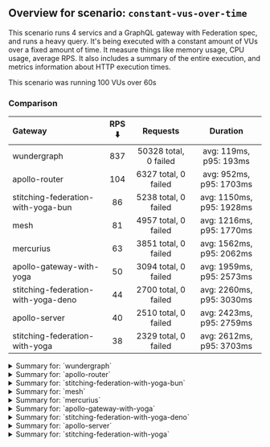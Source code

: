 ## Overview for scenario: `constant-vus-over-time`


This scenario runs 4 servics and a GraphQL gateway with Federation spec, and runs a heavy query. It's being executed with a constant amount of VUs over a fixed amount of time. It measure things like memory usage, CPU usage, average RPS. It also includes a summary of the entire execution, and metrics information about HTTP execution times.


This scenario was running 100 VUs over 60s


### Comparison


| Gateway                             | RPS ⬇️ |       Requests        |         Duration         |
| :---------------------------------- | :----: | :-------------------: | :----------------------: |
| wundergraph                         |  837   | 50328 total, 0 failed |  avg: 119ms, p95: 193ms  |
| apollo-router                       |  104   | 6327 total, 0 failed  | avg: 952ms, p95: 1703ms  |
| stitching-federation-with-yoga-bun  |   86   | 5238 total, 0 failed  | avg: 1150ms, p95: 1928ms |
| mesh                                |   81   | 4957 total, 0 failed  | avg: 1216ms, p95: 1770ms |
| mercurius                           |   63   | 3851 total, 0 failed  | avg: 1562ms, p95: 2062ms |
| apollo-gateway-with-yoga            |   50   | 3094 total, 0 failed  | avg: 1959ms, p95: 2573ms |
| stitching-federation-with-yoga-deno |   44   | 2700 total, 0 failed  | avg: 2260ms, p95: 3030ms |
| apollo-server                       |   40   | 2510 total, 0 failed  | avg: 2423ms, p95: 2759ms |
| stitching-federation-with-yoga      |   38   | 2329 total, 0 failed  | avg: 2612ms, p95: 3703ms |



<details>
  <summary>Summary for: `wundergraph`</summary>

  **K6 Output**




```
     ✓ response code was 200
     ✓ no_errors
     ✓ expected_result

     checks.........................: 100.00% ✓ 150984     ✗ 0    
     data_received..................: 245 MB  4.1 MB/s
     data_sent......................: 60 MB   995 kB/s
   ✓ expected_result................: 0.00%   ✓ 0          ✗ 0    
     http_req_blocked...............: avg=28.21µs  min=1µs     med=2.1µs    max=30.18ms  p(90)=3.1µs    p(95)=3.7µs   
     http_req_connecting............: avg=24.13µs  min=0s      med=0s       max=28.09ms  p(90)=0s       p(95)=0s      
     http_req_duration..............: avg=118.6ms  min=12.45ms med=112.11ms max=388.11ms p(90)=171.59ms p(95)=192.58ms
       { expected_response:true }...: avg=118.6ms  min=12.45ms med=112.11ms max=388.11ms p(90)=171.59ms p(95)=192.58ms
   ✓ http_req_failed................: 0.00%   ✓ 0          ✗ 50328
     http_req_receiving.............: avg=479.94µs min=17.5µs  med=41.1µs   max=130.32ms p(90)=204.53µs p(95)=524.08µs
     http_req_sending...............: avg=110.57µs min=6.5µs   med=12.2µs   max=100.39ms p(90)=23.5µs   p(95)=62.4µs  
     http_req_tls_handshaking.......: avg=0s       min=0s      med=0s       max=0s       p(90)=0s       p(95)=0s      
     http_req_waiting...............: avg=118.01ms min=12.34ms med=111.7ms  max=308.18ms p(90)=170.76ms p(95)=191.81ms
     http_reqs......................: 50328   837.980338/s
     iteration_duration.............: avg=119.23ms min=12.79ms med=112.68ms max=388.38ms p(90)=172.42ms p(95)=193.61ms
     iterations.....................: 50328   837.980338/s
   ✓ no_errors......................: 0.00%   ✓ 0          ✗ 0    
     vus............................: 100     min=100      max=100
     vus_max........................: 100     min=100      max=100
```


**Performance Overview**


<img src="https://imagedelivery.net/KYe9TScr4TldYHA48pczVg/57b751d1-5253-4123-70ec-f975a6733700/public" alt="Performance Overview" />


**HTTP Overview**


<img src="https://imagedelivery.net/KYe9TScr4TldYHA48pczVg/c0da521c-361e-48f5-38e6-00a7a8ce8a00/public" alt="HTTP Overview" />


  </details>

<details>
  <summary>Summary for: `apollo-router`</summary>

  **K6 Output**




```
     ✓ response code was 200
     ✓ no_errors
     ✓ expected_result

     checks.........................: 100.00% ✓ 18981      ✗ 0    
     data_received..................: 32 MB   522 kB/s
     data_sent......................: 7.5 MB  124 kB/s
   ✓ expected_result................: 0.00%   ✓ 0          ✗ 0    
     http_req_blocked...............: avg=228.26µs min=1.2µs   med=2.4µs    max=29.43ms p(90)=3.4µs   p(95)=4.2µs 
     http_req_connecting............: avg=216.01µs min=0s      med=0s       max=28.83ms p(90)=0s      p(95)=0s    
     http_req_duration..............: avg=951.79ms min=92.23ms med=874.37ms max=4.56s   p(90)=1.47s   p(95)=1.7s  
       { expected_response:true }...: avg=951.79ms min=92.23ms med=874.37ms max=4.56s   p(90)=1.47s   p(95)=1.7s  
   ✓ http_req_failed................: 0.00%   ✓ 0          ✗ 6327 
     http_req_receiving.............: avg=56.3µs   min=19.8µs  med=52.9µs   max=2.98ms  p(90)=75.89µs p(95)=81.7µs
     http_req_sending...............: avg=37.61µs  min=7.2µs   med=14.4µs   max=39.22ms p(90)=27.6µs  p(95)=32.2µs
     http_req_tls_handshaking.......: avg=0s       min=0s      med=0s       max=0s      p(90)=0s      p(95)=0s    
     http_req_waiting...............: avg=951.69ms min=92.14ms med=874.32ms max=4.56s   p(90)=1.47s   p(95)=1.7s  
     http_reqs......................: 6327    104.705626/s
     iteration_duration.............: avg=952.35ms min=92.61ms med=874.66ms max=4.56s   p(90)=1.47s   p(95)=1.7s  
     iterations.....................: 6327    104.705626/s
   ✓ no_errors......................: 0.00%   ✓ 0          ✗ 0    
     vus............................: 100     min=100      max=100
     vus_max........................: 100     min=100      max=100
```


**Performance Overview**


<img src="https://imagedelivery.net/KYe9TScr4TldYHA48pczVg/0ea927f0-c104-431e-546b-8a5fa5bc4900/public" alt="Performance Overview" />


**HTTP Overview**


<img src="https://imagedelivery.net/KYe9TScr4TldYHA48pczVg/c7276f5f-22dc-42b4-31df-f647ad1ccb00/public" alt="HTTP Overview" />


  </details>

<details>
  <summary>Summary for: `stitching-federation-with-yoga-bun`</summary>

  **K6 Output**




```
     ✓ response code was 200
     ✓ no_errors
     ✓ expected_result

     checks.........................: 100.00% ✓ 15714     ✗ 0    
     data_received..................: 26 MB   432 kB/s
     data_sent......................: 6.2 MB  103 kB/s
   ✓ expected_result................: 0.00%   ✓ 0         ✗ 0    
     http_req_blocked...............: avg=176.19µs min=900ns    med=2µs    max=29.25ms p(90)=3µs     p(95)=4.1µs   
     http_req_connecting............: avg=164.79µs min=0s       med=0s     max=29.21ms p(90)=0s      p(95)=0s      
     http_req_duration..............: avg=1.14s    min=264.78ms med=1.07s  max=2.77s   p(90)=1.64s   p(95)=1.92s   
       { expected_response:true }...: avg=1.14s    min=264.78ms med=1.07s  max=2.77s   p(90)=1.64s   p(95)=1.92s   
   ✓ http_req_failed................: 0.00%   ✓ 0         ✗ 5238 
     http_req_receiving.............: avg=91.58µs  min=13.8µs   med=30.7µs max=33.72ms p(90)=66.23µs p(95)=122.74µs
     http_req_sending...............: avg=96.43µs  min=6.4µs    med=10.9µs max=35.69ms p(90)=26.23µs p(95)=141.3µs 
     http_req_tls_handshaking.......: avg=0s       min=0s       med=0s     max=0s      p(90)=0s      p(95)=0s      
     http_req_waiting...............: avg=1.14s    min=264.44ms med=1.07s  max=2.77s   p(90)=1.64s   p(95)=1.92s   
     http_reqs......................: 5238    86.620317/s
     iteration_duration.............: avg=1.15s    min=266.27ms med=1.07s  max=2.77s   p(90)=1.64s   p(95)=1.93s   
     iterations.....................: 5238    86.620317/s
   ✓ no_errors......................: 0.00%   ✓ 0         ✗ 0    
     vus............................: 100     min=100     max=100
     vus_max........................: 100     min=100     max=100
```


**Performance Overview**


<img src="https://imagedelivery.net/KYe9TScr4TldYHA48pczVg/140538db-56d2-46a5-b53f-41be6f5bd100/public" alt="Performance Overview" />


**HTTP Overview**


<img src="https://imagedelivery.net/KYe9TScr4TldYHA48pczVg/86475cee-5f9f-4f1b-9325-b78b5d34a300/public" alt="HTTP Overview" />


  </details>

<details>
  <summary>Summary for: `mesh`</summary>

  **K6 Output**




```
     ✓ response code was 200
     ✓ no_errors
     ✓ expected_result

     checks.........................: 100.00% ✓ 14871     ✗ 0    
     data_received..................: 25 MB   409 kB/s
     data_sent......................: 5.9 MB  97 kB/s
   ✓ expected_result................: 0.00%   ✓ 0         ✗ 0    
     http_req_blocked...............: avg=432.87µs min=1.3µs    med=2.4µs  max=43.03ms p(90)=3.6µs  p(95)=5µs   
     http_req_connecting............: avg=420.12µs min=0s       med=0s     max=35.01ms p(90)=0s     p(95)=0s    
     http_req_duration..............: avg=1.21s    min=501.99ms med=1.15s  max=2.8s    p(90)=1.55s  p(95)=1.77s 
       { expected_response:true }...: avg=1.21s    min=501.99ms med=1.15s  max=2.8s    p(90)=1.55s  p(95)=1.77s 
   ✓ http_req_failed................: 0.00%   ✓ 0         ✗ 4957 
     http_req_receiving.............: avg=62.2µs   min=20.5µs   med=58.4µs max=5.45ms  p(90)=80.1µs p(95)=87.8µs
     http_req_sending...............: avg=62.83µs  min=7.9µs    med=14.6µs max=11.29ms p(90)=26.8µs p(95)=32.8µs
     http_req_tls_handshaking.......: avg=0s       min=0s       med=0s     max=0s      p(90)=0s     p(95)=0s    
     http_req_waiting...............: avg=1.21s    min=501.92ms med=1.15s  max=2.8s    p(90)=1.55s  p(95)=1.77s 
     http_reqs......................: 4957    81.867957/s
     iteration_duration.............: avg=1.21s    min=502.27ms med=1.15s  max=2.82s   p(90)=1.55s  p(95)=1.77s 
     iterations.....................: 4957    81.867957/s
   ✓ no_errors......................: 0.00%   ✓ 0         ✗ 0    
     vus............................: 100     min=100     max=100
     vus_max........................: 100     min=100     max=100
```


**Performance Overview**


<img src="https://imagedelivery.net/KYe9TScr4TldYHA48pczVg/953a390c-7e97-4600-af32-5ede229c5a00/public" alt="Performance Overview" />


**HTTP Overview**


<img src="https://imagedelivery.net/KYe9TScr4TldYHA48pczVg/fb173f56-76b8-4c96-d999-efac963e6f00/public" alt="HTTP Overview" />


  </details>

<details>
  <summary>Summary for: `mercurius`</summary>

  **K6 Output**




```
     ✓ response code was 200
     ✓ no_errors
     ✓ expected_result

     checks.........................: 100.00% ✓ 11553     ✗ 0    
     data_received..................: 19 MB   321 kB/s
     data_sent......................: 4.6 MB  76 kB/s
   ✓ expected_result................: 0.00%   ✓ 0         ✗ 0    
     http_req_blocked...............: avg=200.38µs min=1.6µs    med=2.8µs  max=21.9ms  p(90)=4.1µs  p(95)=13.15µs 
     http_req_connecting............: avg=195.86µs min=0s       med=0s     max=21.87ms p(90)=0s     p(95)=0s      
     http_req_duration..............: avg=1.56s    min=353.85ms med=1.49s  max=5s      p(90)=1.77s  p(95)=2.06s   
       { expected_response:true }...: avg=1.56s    min=353.85ms med=1.49s  max=5s      p(90)=1.77s  p(95)=2.06s   
   ✓ http_req_failed................: 0.00%   ✓ 0         ✗ 3851 
     http_req_receiving.............: avg=68.97µs  min=23.4µs   med=60.6µs max=5.34ms  p(90)=87µs   p(95)=102.15µs
     http_req_sending...............: avg=31.18µs  min=8.6µs    med=16.1µs max=4.56ms  p(90)=32.2µs p(95)=40.1µs  
     http_req_tls_handshaking.......: avg=0s       min=0s       med=0s     max=0s      p(90)=0s     p(95)=0s      
     http_req_waiting...............: avg=1.56s    min=353.79ms med=1.49s  max=5s      p(90)=1.77s  p(95)=2.06s   
     http_reqs......................: 3851    63.806355/s
     iteration_duration.............: avg=1.56s    min=354.21ms med=1.49s  max=5s      p(90)=1.77s  p(95)=2.06s   
     iterations.....................: 3851    63.806355/s
   ✓ no_errors......................: 0.00%   ✓ 0         ✗ 0    
     vus............................: 100     min=100     max=100
     vus_max........................: 100     min=100     max=100
```


**Performance Overview**


<img src="https://imagedelivery.net/KYe9TScr4TldYHA48pczVg/b85e4493-a28c-4d45-f85e-bdde54830500/public" alt="Performance Overview" />


**HTTP Overview**


<img src="https://imagedelivery.net/KYe9TScr4TldYHA48pczVg/0f18e668-0ad2-4987-97f8-c6c5e35e2500/public" alt="HTTP Overview" />


  </details>

<details>
  <summary>Summary for: `apollo-gateway-with-yoga`</summary>

  **K6 Output**




```
     ✓ response code was 200
     ✗ no_errors
      ↳  98% — ✓ 3060 / ✗ 34
     ✗ expected_result
      ↳  99% — ✓ 3090 / ✗ 4

     checks.........................: 99.59% ✓ 9244      ✗ 38   
     data_received..................: 15 MB  253 kB/s
     data_sent......................: 3.7 MB 60 kB/s
   ✓ expected_result................: 0.00%  ✓ 0         ✗ 0    
     http_req_blocked...............: avg=1.46ms   min=1.5µs  med=2.6µs  max=85.62ms p(90)=4.27µs  p(95)=17.77µs
     http_req_connecting............: avg=1.42ms   min=0s     med=0s     max=68.09ms p(90)=0s      p(95)=0s     
     http_req_duration..............: avg=1.95s    min=1.09s  med=1.83s  max=4.2s    p(90)=2.34s   p(95)=2.57s  
       { expected_response:true }...: avg=1.95s    min=1.09s  med=1.83s  max=4.2s    p(90)=2.34s   p(95)=2.57s  
   ✓ http_req_failed................: 0.00%  ✓ 0         ✗ 3094 
     http_req_receiving.............: avg=65.81µs  min=26.3µs med=59.5µs max=3.07ms  p(90)=87.07µs p(95)=96.4µs 
     http_req_sending...............: avg=356.74µs min=9.9µs  med=16.7µs max=50.93ms p(90)=33.7µs  p(95)=44.14µs
     http_req_tls_handshaking.......: avg=0s       min=0s     med=0s     max=0s      p(90)=0s      p(95)=0s     
     http_req_waiting...............: avg=1.95s    min=1.09s  med=1.83s  max=4.18s   p(90)=2.34s   p(95)=2.57s  
     http_reqs......................: 3094   50.639196/s
     iteration_duration.............: avg=1.96s    min=1.09s  med=1.83s  max=4.24s   p(90)=2.34s   p(95)=2.57s  
     iterations.....................: 3094   50.639196/s
   ✓ no_errors......................: 0.00%  ✓ 0         ✗ 0    
     vus............................: 32     min=32      max=100
     vus_max........................: 100    min=100     max=100
```


**Performance Overview**


<img src="https://imagedelivery.net/KYe9TScr4TldYHA48pczVg/cc0edcf7-8bf3-4879-a619-f52b4880d500/public" alt="Performance Overview" />


**HTTP Overview**


<img src="https://imagedelivery.net/KYe9TScr4TldYHA48pczVg/9d429150-3d96-4a8e-f89d-5ca5cfb4d300/public" alt="HTTP Overview" />


  </details>

<details>
  <summary>Summary for: `stitching-federation-with-yoga-deno`</summary>

  **K6 Output**




```
     ✓ response code was 200
     ✗ no_errors
      ↳  99% — ✓ 2699 / ✗ 1
     ✓ expected_result

     checks.........................: 99.98% ✓ 8099      ✗ 1    
     data_received..................: 14 MB  221 kB/s
     data_sent......................: 3.2 MB 52 kB/s
   ✓ expected_result................: 0.00%  ✓ 0         ✗ 0    
     http_req_blocked...............: avg=441µs    min=1µs    med=2.4µs  max=22.72ms p(90)=4µs      p(95)=20.08µs 
     http_req_connecting............: avg=435.58µs min=0s     med=0s     max=22.52ms p(90)=0s       p(95)=0s      
     http_req_duration..............: avg=2.25s    min=1.28s  med=2.16s  max=3.72s   p(90)=2.74s    p(95)=3.03s   
       { expected_response:true }...: avg=2.25s    min=1.28s  med=2.16s  max=3.72s   p(90)=2.74s    p(95)=3.03s   
   ✓ http_req_failed................: 0.00%  ✓ 0         ✗ 2700 
     http_req_receiving.............: avg=103.56µs min=19.5µs med=38.8µs max=9.06ms  p(90)=105.21µs p(95)=156.94µs
     http_req_sending...............: avg=71.84µs  min=8.8µs  med=14.5µs max=8.78ms  p(90)=40µs     p(95)=165.43µs
     http_req_tls_handshaking.......: avg=0s       min=0s     med=0s     max=0s      p(90)=0s       p(95)=0s      
     http_req_waiting...............: avg=2.25s    min=1.28s  med=2.16s  max=3.71s   p(90)=2.74s    p(95)=3.03s   
     http_reqs......................: 2700   44.115838/s
     iteration_duration.............: avg=2.26s    min=1.28s  med=2.16s  max=3.72s   p(90)=2.74s    p(95)=3.03s   
     iterations.....................: 2700   44.115838/s
   ✓ no_errors......................: 0.00%  ✓ 0         ✗ 0    
     vus............................: 81     min=81      max=100
     vus_max........................: 100    min=100     max=100
```


**Performance Overview**


<img src="https://imagedelivery.net/KYe9TScr4TldYHA48pczVg/556328a8-e4bb-4185-7325-15f4848ffa00/public" alt="Performance Overview" />


**HTTP Overview**


<img src="https://imagedelivery.net/KYe9TScr4TldYHA48pczVg/7df13070-ce16-4a55-e167-4b28d124ac00/public" alt="HTTP Overview" />


  </details>

<details>
  <summary>Summary for: `apollo-server`</summary>

  **K6 Output**




```
     ✓ response code was 200
     ✗ no_errors
      ↳  99% — ✓ 2501 / ✗ 9
     ✓ expected_result

     checks.........................: 99.88% ✓ 7521      ✗ 9    
     data_received..................: 13 MB  211 kB/s
     data_sent......................: 3.0 MB 49 kB/s
   ✓ expected_result................: 0.00%  ✓ 0         ✗ 0    
     http_req_blocked...............: avg=139.73µs min=2µs      med=3.3µs  max=11.32ms p(90)=5.1µs   p(95)=21.8µs  
     http_req_connecting............: avg=130.03µs min=0s       med=0s     max=8.01ms  p(90)=0s      p(95)=0s      
     http_req_duration..............: avg=2.42s    min=862.46ms med=2.14s  max=27.44s  p(90)=2.48s   p(95)=2.75s   
       { expected_response:true }...: avg=2.42s    min=862.46ms med=2.14s  max=27.44s  p(90)=2.48s   p(95)=2.75s   
   ✓ http_req_failed................: 0.00%  ✓ 0         ✗ 2510 
     http_req_receiving.............: avg=98.41µs  min=30.3µs   med=81µs   max=20.43ms p(90)=128.6µs p(95)=154.15µs
     http_req_sending...............: avg=49.12µs  min=12.6µs   med=21.8µs max=3.83ms  p(90)=46.2µs  p(95)=77.65µs 
     http_req_tls_handshaking.......: avg=0s       min=0s       med=0s     max=0s      p(90)=0s      p(95)=0s      
     http_req_waiting...............: avg=2.42s    min=861.72ms med=2.14s  max=27.44s  p(90)=2.48s   p(95)=2.75s   
     http_reqs......................: 2510   40.906892/s
     iteration_duration.............: avg=2.42s    min=866.38ms med=2.14s  max=27.45s  p(90)=2.48s   p(95)=2.75s   
     iterations.....................: 2510   40.906892/s
   ✓ no_errors......................: 0.00%  ✓ 0         ✗ 0    
     vus............................: 47     min=47      max=100
     vus_max........................: 100    min=100     max=100
```


**Performance Overview**


<img src="https://imagedelivery.net/KYe9TScr4TldYHA48pczVg/d552e11d-55da-4acd-c828-7dc82a414e00/public" alt="Performance Overview" />


**HTTP Overview**


<img src="https://imagedelivery.net/KYe9TScr4TldYHA48pczVg/08662cd5-b8b1-4627-d4db-b0863787f100/public" alt="HTTP Overview" />


  </details>

<details>
  <summary>Summary for: `stitching-federation-with-yoga`</summary>

  **K6 Output**




```
     ✓ response code was 200
     ✗ no_errors
      ↳  98% — ✓ 2298 / ✗ 31
     ✗ expected_result
      ↳  99% — ✓ 2313 / ✗ 16

     checks.........................: 99.32% ✓ 6940      ✗ 47   
     data_received..................: 12 MB  190 kB/s
     data_sent......................: 2.8 MB 45 kB/s
   ✓ expected_result................: 0.00%  ✓ 0         ✗ 0    
     http_req_blocked...............: avg=555.22µs min=1.5µs  med=2.6µs  max=54.06ms p(90)=5.92µs   p(95)=38.29µs 
     http_req_connecting............: avg=493.88µs min=0s     med=0s     max=23.49ms p(90)=0s       p(95)=0s      
     http_req_duration..............: avg=2.61s    min=1.4s   med=2.48s  max=5.15s   p(90)=3.02s    p(95)=3.7s    
       { expected_response:true }...: avg=2.61s    min=1.4s   med=2.48s  max=5.15s   p(90)=3.02s    p(95)=3.7s    
   ✓ http_req_failed................: 0.00%  ✓ 0         ✗ 2329 
     http_req_receiving.............: avg=72.18µs  min=25.9µs med=61.9µs max=2.47ms  p(90)=110.72µs p(95)=131.62µs
     http_req_sending...............: avg=94.26µs  min=11.3µs med=17.7µs max=39.94ms p(90)=47.6µs   p(95)=147.66µs
     http_req_tls_handshaking.......: avg=0s       min=0s     med=0s     max=0s      p(90)=0s       p(95)=0s      
     http_req_waiting...............: avg=2.61s    min=1.4s   med=2.48s  max=5.15s   p(90)=3.02s    p(95)=3.69s   
     http_reqs......................: 2329   38.021613/s
     iteration_duration.............: avg=2.61s    min=1.4s   med=2.49s  max=5.17s   p(90)=3.02s    p(95)=3.71s   
     iterations.....................: 2329   38.021613/s
   ✓ no_errors......................: 0.00%  ✓ 0         ✗ 0    
     vus............................: 55     min=55      max=100
     vus_max........................: 100    min=100     max=100
```


**Performance Overview**


<img src="https://imagedelivery.net/KYe9TScr4TldYHA48pczVg/ce841bb2-e9c9-48bd-9594-d08ecf898a00/public" alt="Performance Overview" />


**HTTP Overview**


<img src="https://imagedelivery.net/KYe9TScr4TldYHA48pczVg/f94527cf-a737-40dc-df84-896493b62500/public" alt="HTTP Overview" />


  </details>